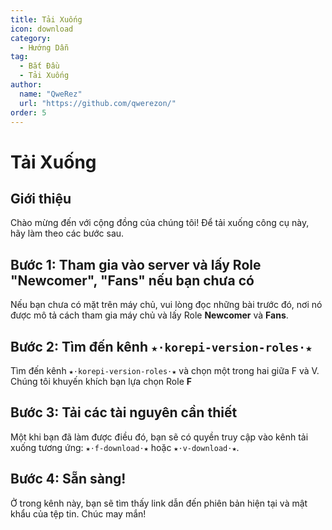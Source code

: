 ```yaml
---
title: Tải Xuống
icon: download
category:
  - Hướng Dẫn
tag:
  - Bắt Đầu
  - Tải Xuống
author:
  name: "QweRez"
  url: "https://github.com/qwerezon/"
order: 5
---
```


# Tải Xuống

## Giới thiệu

Chào mừng đến với cộng đồng của chúng tôi! Để tải xuống công cụ này, hãy làm theo các bước sau.

## Bước 1: Tham gia vào server và lấy Role "Newcomer", "Fans" nếu bạn chưa có

Nếu bạn chưa có mặt trên máy chủ, vui lòng đọc những bài trước đó, nơi nó được mô tả cách tham gia máy chủ và lấy Role **Newcomer** và **Fans**.

## Bước 2: Tìm đến kênh `★⋅korepi-version-roles⋅★`

Tìm đến kênh `★⋅korepi-version-roles⋅★` và chọn một trong hai giữa F và V. Chúng tôi khuyến khích bạn lựa chọn Role **F**

## Bước 3: Tải các tài nguyên cần thiết

Một khi bạn đã làm được điều đó, bạn sẽ có quyền truy cập vào kênh tải xuống tương ứng: `★⋅f-download⋅★` hoặc `★⋅v-download⋅★`.

## Bước 4: Sẵn sàng!

Ở trong kênh này, bạn sẽ tìm thấy link dẫn đến phiên bản hiện tại và mật khẩu của tệp tin. Chúc may mắn!

